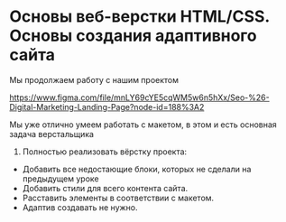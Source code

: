 # Основы веб-верстки HTML/CSS. Основы создания адаптивного сайта

Мы продолжаем работу с нашим проектом

https://www.figma.com/file/mnLY69cYE5cqWM5w6n5hXx/Seo-%26-Digital-Marketing-Landing-Page?node-id=188%3A2

Мы уже отлично умеем работать с макетом, в этом и есть основная задача верстальщика


1. Полностью реализовать вёрстку проекта:
* Добавить все недостающие блоки, которых не сделали на предыдущем уроке
* Добавить стили для всего контента сайта.
* Расставить элементы в соответствии с макетом.
* Адаптив создавать не нужно.